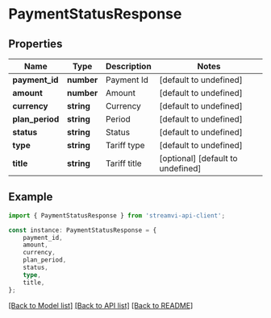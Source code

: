 # PaymentStatusResponse


## Properties

Name | Type | Description | Notes
------------ | ------------- | ------------- | -------------
**payment_id** | **number** | Payment Id | [default to undefined]
**amount** | **number** | Amount | [default to undefined]
**currency** | **string** | Currency | [default to undefined]
**plan_period** | **string** | Period | [default to undefined]
**status** | **string** | Status | [default to undefined]
**type** | **string** | Tariff type | [default to undefined]
**title** | **string** | Tariff title | [optional] [default to undefined]

## Example

```typescript
import { PaymentStatusResponse } from 'streamvi-api-client';

const instance: PaymentStatusResponse = {
    payment_id,
    amount,
    currency,
    plan_period,
    status,
    type,
    title,
};
```

[[Back to Model list]](../README.md#documentation-for-models) [[Back to API list]](../README.md#documentation-for-api-endpoints) [[Back to README]](../README.md)
